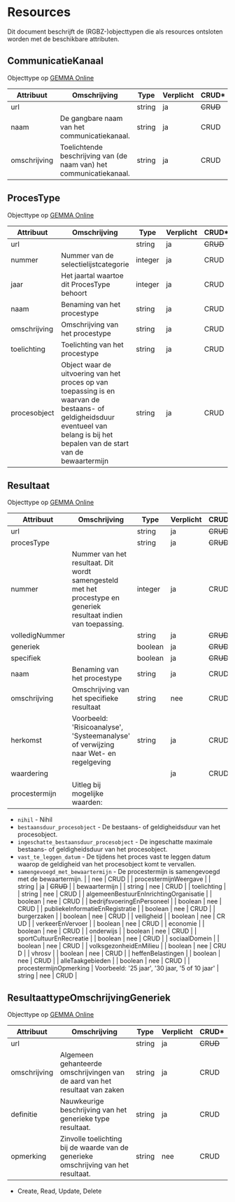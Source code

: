 # Resources

Dit document beschrijft de (RGBZ-)objecttypen die als resources ontsloten
worden met de beschikbare attributen.


## CommunicatieKanaal

Objecttype op [GEMMA Online](https://www.gemmaonline.nl/index.php/Rgbz_2.0/doc/objecttype/communicatiekanaal)

| Attribuut | Omschrijving | Type | Verplicht | CRUD* |
| --- | --- | --- | --- | --- |
| url |  | string | ja | ~~C~~​R​~~U~~​~~D~~ |
| naam | De gangbare naam van het communicatiekanaal. | string | ja | C​R​U​D |
| omschrijving | Toelichtende beschrijving van (de naam van) het communicatiekanaal. | string | ja | C​R​U​D |

## ProcesType

Objecttype op [GEMMA Online](https://www.gemmaonline.nl/index.php/Rgbz_2.0/doc/objecttype/procestype)

| Attribuut | Omschrijving | Type | Verplicht | CRUD* |
| --- | --- | --- | --- | --- |
| url |  | string | ja | ~~C~~​R​~~U~~​~~D~~ |
| nummer | Nummer van de selectielijstcategorie | integer | ja | C​R​U​D |
| jaar | Het jaartal waartoe dit ProcesType behoort | integer | ja | C​R​U​D |
| naam | Benaming van het procestype | string | ja | C​R​U​D |
| omschrijving | Omschrijving van het procestype | string | ja | C​R​U​D |
| toelichting | Toelichting van het procestype | string | ja | C​R​U​D |
| procesobject | Object waar de uitvoering van het proces op van toepassing is en waarvan de bestaans- of geldigheidsduur eventueel van belang is bij het bepalen van de start van de bewaartermijn | string | ja | C​R​U​D |

## Resultaat

Objecttype op [GEMMA Online](https://www.gemmaonline.nl/index.php/Rgbz_2.0/doc/objecttype/resultaat)

| Attribuut | Omschrijving | Type | Verplicht | CRUD* |
| --- | --- | --- | --- | --- |
| url |  | string | ja | ~~C~~​R​~~U~~​~~D~~ |
| procesType |  | string | ja | ~~C~~​R​~~U~~​~~D~~ |
| nummer | Nummer van het resultaat. Dit wordt samengesteld met het procestype en generiek resultaat indien van toepassing. | integer | ja | C​R​U​D |
| volledigNummer |  | string | ja | ~~C~~​R​~~U~~​~~D~~ |
| generiek |  | boolean | ja | ~~C~~​R​~~U~~​~~D~~ |
| specifiek |  | boolean | ja | ~~C~~​R​~~U~~​~~D~~ |
| naam | Benaming van het procestype | string | ja | C​R​U​D |
| omschrijving | Omschrijving van het specifieke resultaat | string | nee | C​R​U​D |
| herkomst | Voorbeeld: &#x27;Risicoanalyse&#x27;, &#x27;Systeemanalyse&#x27; of verwijzing naar Wet- en regelgeving | string | ja | C​R​U​D |
| waardering |  |  | ja | C​R​U​D |
| procestermijn | Uitleg bij mogelijke waarden:

* `nihil` - Nihil
* `bestaansduur_procesobject` - De bestaans- of geldigheidsduur van het procesobject.
* `ingeschatte_bestaansduur_procesobject` - De ingeschatte maximale bestaans- of geldigheidsduur van het procesobject.
* `vast_te_leggen_datum` - De tijdens het proces vast te leggen datum waarop de geldigheid van het procesobject komt te vervallen. 
* `samengevoegd_met_bewaartermijn` - De procestermijn is samengevoegd met de bewaartermijn. |  | nee | C​R​U​D |
| procestermijnWeergave |  | string | ja | ~~C~~​R​~~U~~​~~D~~ |
| bewaartermijn |  | string | nee | C​R​U​D |
| toelichting |  | string | nee | C​R​U​D |
| algemeenBestuurEnInrichtingOrganisatie |  | boolean | nee | C​R​U​D |
| bedrijfsvoeringEnPersoneel |  | boolean | nee | C​R​U​D |
| publiekeInformatieEnRegistratie |  | boolean | nee | C​R​U​D |
| burgerzaken |  | boolean | nee | C​R​U​D |
| veiligheid |  | boolean | nee | C​R​U​D |
| verkeerEnVervoer |  | boolean | nee | C​R​U​D |
| economie |  | boolean | nee | C​R​U​D |
| onderwijs |  | boolean | nee | C​R​U​D |
| sportCultuurEnRecreatie |  | boolean | nee | C​R​U​D |
| sociaalDomein |  | boolean | nee | C​R​U​D |
| volksgezonheidEnMilieu |  | boolean | nee | C​R​U​D |
| vhrosv |  | boolean | nee | C​R​U​D |
| heffenBelastingen |  | boolean | nee | C​R​U​D |
| alleTaakgebieden |  | boolean | nee | C​R​U​D |
| procestermijnOpmerking | Voorbeeld: &#x27;25 jaar&#x27;, &#x27;30 jaar, &#x27;5 of 10 jaar&#x27; | string | nee | C​R​U​D |

## ResultaattypeOmschrijvingGeneriek

Objecttype op [GEMMA Online](https://www.gemmaonline.nl/index.php/Rgbz_2.0/doc/objecttype/resultaattypeomschrijvinggeneriek)

| Attribuut | Omschrijving | Type | Verplicht | CRUD* |
| --- | --- | --- | --- | --- |
| url |  | string | ja | ~~C~~​R​~~U~~​~~D~~ |
| omschrijving | Algemeen gehanteerde omschrijvingen van de aard van het resultaat van zaken | string | ja | C​R​U​D |
| definitie | Nauwkeurige beschrijving van het generieke type resultaat. | string | ja | C​R​U​D |
| opmerking | Zinvolle toelichting bij de waarde van de generieke omschrijving van het resultaat. | string | nee | C​R​U​D |


* Create, Read, Update, Delete
